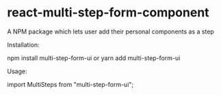 # react-multi-step-form-component

A NPM package which lets user add their personal components as a step


Installation:

npm install multi-step-form-ui 
or 
yarn add multi-step-form-ui


Usage:

import MultiSteps from "multi-step-form-ui";

 <MultiSteps>
    <Component1 />
    <Component2 />
    <Component3/>
</MultiSteps>

